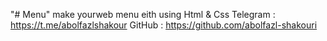 "# Menu" 
make yourweb menu eith using Html & Css
Telegram : https://t.me/abolfazlshakour
GitHub : https://github.com/abolfazl-shakouri
